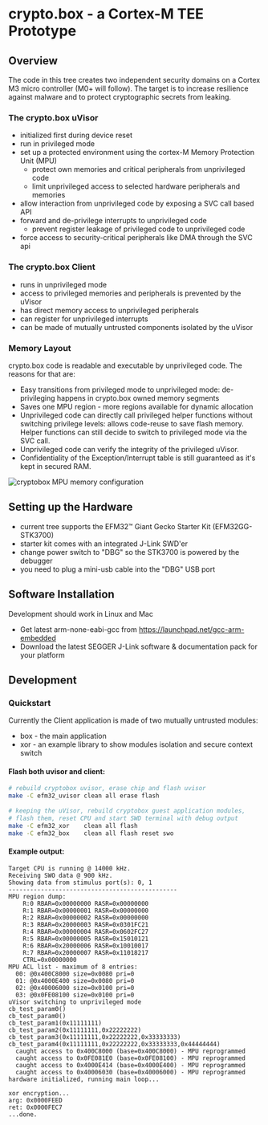 # crypto.box - a Cortex-M TEE Prototype

## Overview
The code in this tree creates two independent security domains on a
Cortex M3 micro controller (M0+ will follow). The target is to increase
resilience against malware and to protect cryptographic secrets from leaking.

### The crypto.box uVisor
* initialized first during device reset
* run in privileged mode
* set up a protected environment using the cortex-M Memory Protection Unit (MPU)
	* protect own memories and critical peripherals from unprivileged code
	* limit unprivileged access to selected hardware peripherals and memories
* allow interaction from unprivileged code by exposing a SVC call based API
* forward and de-privilege interrupts to unprivileged code
	* prevent register leakage of privileged code to unprivileged code
* force access to security-critical peripherals like DMA through the SVC api

### The crypto.box Client
* runs in unprivileged mode
* access to privileged memories and peripherals is prevented by the uVisor
* has direct memory access to unprivileged peripherals
* can register for unprivileged interrupts
* can be made of mutually untrusted components isolated by the uVisor

### Memory Layout
crypto.box code is readable and executable by unprivileged code. The reasons for that are:
* Easy transitions from privileged mode to unprivileged mode: de-privileging happens in crypto.box owned memory segments
* Saves one MPU region - more regions available for dynamic allocation
* Unprivileged code can directly call privileged helper functions without switching privilege levels: allows code-reuse to save flash memory. Helper functions can still decide to switch to privileged mode via the SVC call.
* Unprivileged code can verify the integrity of the privileged uVisor.
* Confidentiality of the Exception/Interrupt table is still guaranteed as it's kept in secured RAM.

![cryptobox MPU memory configuration](https://github.com/ARM-RD/cryptobox/raw/images/efm32_uvisor/docs/memory-map.png "cryptobox MPU memory configuration")

## Setting up the Hardware

* current tree supports the EFM32™ Giant Gecko Starter Kit (EFM32GG-STK3700)
* starter kit comes with an integrated J-Link SWD'er
* change power switch to "DBG" so the STK3700 is powered by the debugger
* you need to plug a mini-usb cable into the "DBG" USB port

## Software Installation

Development should work in Linux and Mac
* Get latest arm-none-eabi-gcc from https://launchpad.net/gcc-arm-embedded
* Download the latest SEGGER J-Link software & documentation pack for your platform

## Development

### Quickstart

Currently the Client application is made of two mutually untrusted modules:
* box - the main application
* xor - an example library to show modules isolation and secure context switch

#### Flash both uvisor and client:
```Bash
# rebuild cryptobox uvisor, erase chip and flash uvisor
make -C efm32_uvisor clean all erase flash
 
# keeping the uVisor, rebuild cryptobox guest application modules, 
# flash them, reset CPU and start SWD terminal with debug output
make -C efm32_xor    clean all flash 
make -C efm32_box    clean all flash reset swo
```

#### Example output:
```AsciiDoc
Target CPU is running @ 14000 kHz.
Receiving SWO data @ 900 kHz.
Showing data from stimulus port(s): 0, 1
-----------------------------------------------
MPU region dump:
	R:0 RBAR=0x00000000 RASR=0x00000000
	R:1 RBAR=0x00000001 RASR=0x00000000
	R:2 RBAR=0x00000002 RASR=0x00000000
	R:3 RBAR=0x20000003 RASR=0x0301FC21
	R:4 RBAR=0x00000004 RASR=0x0602FC27
	R:5 RBAR=0x00000005 RASR=0x15010121
	R:6 RBAR=0x20000006 RASR=0x10010017
	R:7 RBAR=0x20000007 RASR=0x11018217
	CTRL=0x00000000
MPU ACL list - maximum of 8 entries:
  00: @0x400C8000 size=0x0080 pri=0
  01: @0x4000E400 size=0x0080 pri=0
  02: @0x40006000 size=0x0100 pri=0
  03: @0x0FE08100 size=0x0100 pri=0
uVisor switching to unprivileged mode
cb_test_param0()
cb_test_param0()
cb_test_param1(0x11111111)
cb_test_param2(0x11111111,0x22222222)
cb_test_param3(0x11111111,0x22222222,0x33333333)
cb_test_param4(0x11111111,0x22222222,0x33333333,0x44444444)
  caught access to 0x400C8000 (base=0x400C8000) - MPU reprogrammed
  caught access to 0x0FE081E0 (base=0x0FE08100) - MPU reprogrammed
  caught access to 0x4000E414 (base=0x4000E400) - MPU reprogrammed
  caught access to 0x40006030 (base=0x40006000) - MPU reprogrammed
hardware initialized, running main loop...

xor encryption...
arg: 0x0000FEED
ret: 0x0000FEC7
...done.
```

